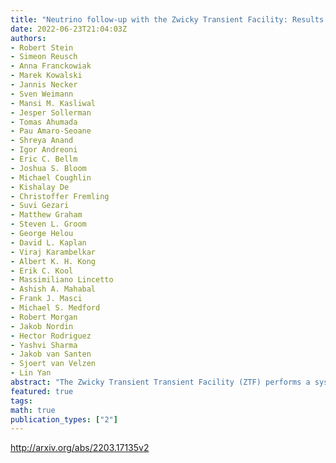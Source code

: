 ```yaml
---
title: "Neutrino follow-up with the Zwicky Transient Facility: Results from the   first 24 campaigns"
date: 2022-06-23T21:04:03Z
authors:
- Robert Stein
- Simeon Reusch
- Anna Franckowiak
- Marek Kowalski
- Jannis Necker
- Sven Weimann
- Mansi M. Kasliwal
- Jesper Sollerman
- Tomas Ahumada
- Pau Amaro-Seoane
- Shreya Anand
- Igor Andreoni
- Eric C. Bellm
- Joshua S. Bloom
- Michael Coughlin
- Kishalay De
- Christoffer Fremling
- Suvi Gezari
- Matthew Graham
- Steven L. Groom
- George Helou
- David L. Kaplan
- Viraj Karambelkar
- Albert K. H. Kong
- Erik C. Kool
- Massimiliano Lincetto
- Ashish A. Mahabal
- Frank J. Masci
- Michael S. Medford
- Robert Morgan
- Jakob Nordin
- Hector Rodriguez
- Yashvi Sharma
- Jakob van Santen
- Sjoert van Velzen
- Lin Yan
abstract: "The Zwicky Transient Transient Facility (ZTF) performs a systematic neutrino follow-up program, searching for optical counterparts to high-energy neutrinos with dedicated Target-of-Opportunity (ToO) observations. Since first light in March 2018, ZTF has taken prompt observations for 24 high-quality neutrino alerts from the IceCube Neutrino Observatory, with a median latency of 12.2 hours from initial neutrino detection. From two of these campaigns, we have already reported tidal disruption event (TDE) AT2019dsg and likely TDE AT2019fdr as probable counterparts, suggesting that TDEs contribute >7.8% of the astrophysical neutrino flux. We here present the full results of our program through to December 2021. No additional candidate neutrino sources were identified by our program, allowing us to place the first constraints on the underlying optical luminosity function of astrophysical neutrino sources. Transients with optical absolutes magnitudes brighter that -21 can contribute no more than 87% of the total, while transients brighter than -22 can contribute no more than 58% of the total, neglecting the effect of extinction. These are the the first observational constraints on the neutrino emission of bright populations such as superluminous supernovae. None of the neutrinos were coincident with bright optical AGN flares comparable to that observed for TXS 0506+056/IC170922A, suggesting that most astrophysical neutrinos are not produced during such optical flares. We highlight the outlook for electromagnetic neutrino follow-up programs, including the expected potential for the Rubin Observatory."
featured: true
tags:
math: true
publication_types: ["2"]
---
```

http://arxiv.org/abs/2203.17135v2